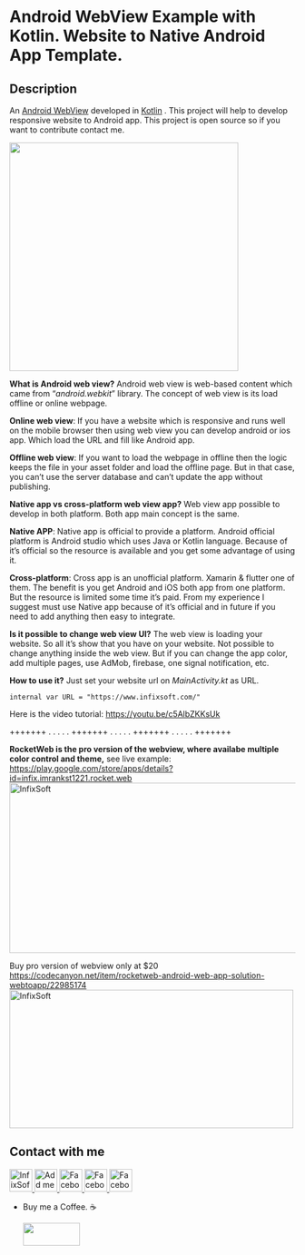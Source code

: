 # Android WebView Example with Kotlin. Website to Native Android App Template. 


## Description
An [Android WebView](https://d.android.com/guide/webapps/webview) developed in [Kotlin](https://developer.android.com/kotlin) . This project will help to develop responsive website to Android app. This project is open source so if you want to contribute contact me.

<img width="403" src="https://user-images.githubusercontent.com/7795398/61391381-6c053f00-a8de-11e9-8a80-17b354d28369.png">


**What is Android web view?**
Android web view is web-based content which came from “*android.webkit*” library. The concept of web view is its load offline or online webpage.

  **Online web view**: If you have a website which is responsive and runs well on the mobile browser then using web view you can develop android or ios app. Which load the URL and fill like Android app.
  
  **Offline web view**: If you want to load the webpage in offline then the logic keeps the file in your asset folder and load the offline page. But in that case, you can’t use the server database and can’t update the app without publishing.
  
**Native app vs cross-platform web view app?**
Web view app possible to develop in both platform. Both app main concept is the same.

  **Native APP**: Native app is official to provide a platform. Android official platform is Android studio which uses Java or Kotlin language. Because of it’s official so the resource is available and you get some advantage of using it.
  
  **Cross-platform**: Cross app is an unofficial platform. Xamarin & flutter one of them. The benefit is you get Android and iOS both app from one platform. But the resource is limited some time it’s paid.
From my experience I suggest must use Native app because of it’s official and in future if you need to add anything then easy to integrate.

**Is it possible to change web view UI?**
The web view is loading your website. So all it’s show that you have on your website. Not possible to change anything inside the web view. But if you can change the app color, add multiple pages, use AdMob, firebase, one signal notification, etc.

**How to use it?**
Just set your website url on *MainActivity.kt* as URL. 
```
internal var URL = "https://www.infixsoft.com/"
```
Here is the video tutorial: https://youtu.be/c5AlbZKKsUk 


+++++++ .  .   .   .   . +++++++ .  .   .   .   . +++++++ .  .   .   .   .    +++++++

**RocketWeb is the pro version of the webview, where availabe multiple color control and theme,** see live example: 
<br>
<a href="https://play.google.com/store/apps/details?id=infix.imrankst1221.rocket.web">https://play.google.com/store/apps/details?id=infix.imrankst1221.rocket.web</a>
<br>
<a href="https://play.google.com/store/apps/details?id=infix.imrankst1221.rocket.web" rel="nofollow">
  <img alt="InfixSoft" src="https://user-images.githubusercontent.com/7795398/56087512-81f20680-5e8e-11e9-965d-c2abe996c1f4.png" width="800" height="300" >
</a>
<br>

Buy pro version of webview only at $20
<br>
<a href="https://codecanyon.net/item/rocketweb-android-web-app-solution-webtoapp/22985174">https://codecanyon.net/item/rocketweb-android-web-app-solution-webtoapp/22985174</a>
<br>
<a href="https://codecanyon.net/item/rocketweb-android-web-app-solution-webtoapp/22985174" rel="nofollow">
  <img alt="InfixSoft" src="https://user-images.githubusercontent.com/7795398/56087425-d8f6dc00-5e8c-11e9-8d51-5ccfcd82445a.png" width="500" height="244" >
</a>
<br>

## Contact with me
<a href="http://www.infixsoft.com/" rel="nofollow">
  <img alt="InfixSoft" src="https://user-images.githubusercontent.com/7795398/50554917-cf86a100-0ced-11e9-86d5-20bab2faed9b.png" width="40" height="40" >
</a>
<a href="https://www.linkedin.com/in/imrankst1221/" rel="nofollow">
  <img alt="Add me to Linkedin" src="https://user-images.githubusercontent.com/7795398/50554847-a6194580-0cec-11e9-91fb-b766bbbfd420.png" width="40" height="40" >
</a>
<a href="https://www.facebook.com/infixsoft/" rel="nofollow">
  <img alt="Facebook" src="https://user-images.githubusercontent.com/7795398/50554846-a580af00-0cec-11e9-9f86-08e8940d468b.png" width="40" height="40" >
</a>
<a href="https://medium.com/@imrankst1221/" rel="nofollow">
  <img alt="Facebook" src="https://user-images.githubusercontent.com/7795398/50554848-a6194580-0cec-11e9-93ca-ebee078d626d.png" width="40" height="40" >
</a>
<a href="https://www.youtube.com/channel/UCz1M4tNjTK_SgCZwiP-zFJQ" rel="nofollow">
  <img alt="Facebook" src="https://user-images.githubusercontent.com/7795398/50554850-a6b1dc00-0cec-11e9-9673-9ba0c0ab4fa9.png" width="40" height="40" >
</a>
<br>



* Buy me a Coffee. ☕️ 
   
   <a href="https://www.paypal.me/imrankst1221" target="_blank"><img src="https://www.paypalobjects.com/webstatic/i/logo/rebrand/ppcom.svg" width="100" height="40" style="margin-bottom:-15px;"></a> 
